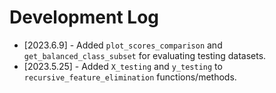 # Development  Log
* [2023.6.9] - Added `plot_scores_comparison` and `get_balanced_class_subset` for evaluating testing datasets.
* [2023.5.25] - Added `X_testing` and `y_testing` to `recursive_feature_elimination` functions/methods.